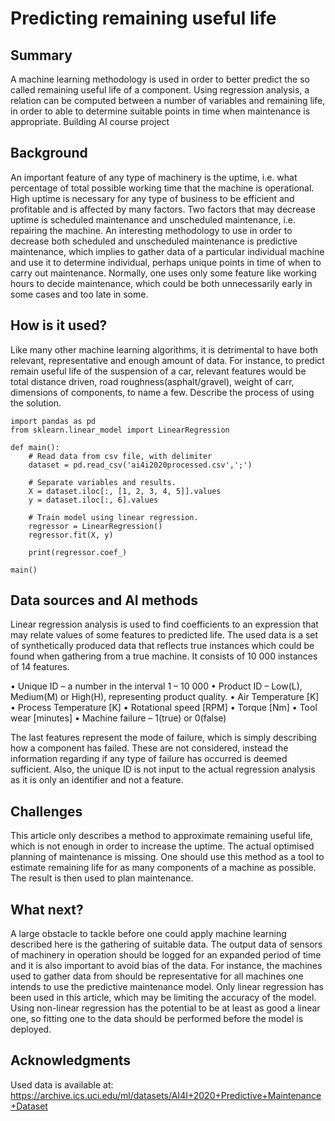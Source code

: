 # Predicting remaining useful life

## Summary 
A machine learning methodology is used in order to better predict the so called remaining useful life of a component. Using regression analysis, a relation can be computed between a number of variables and remaining life, in order to able to determine suitable points in time when maintenance is appropriate.
Building AI course project

## Background
An important feature of any type of machinery is the uptime, i.e. what percentage of total possible working time that the machine is operational. High uptime is necessary for any type of business to be efficient and profitable and is affected by many factors. Two factors that may decrease uptime is scheduled maintenance and unscheduled maintenance, i.e. repairing the machine. An interesting methodology to use in order to decrease both scheduled and unscheduled maintenance is predictive maintenance, which implies to gather data of a particular individual machine and use it to determine individual, perhaps unique points in time of when to carry out maintenance. Normally, one uses only some feature like working hours to decide maintenance, which could be both unnecessarily early in some cases and too late in some. 

## How is it used?
Like many other machine learning algorithms, it is detrimental to have both relevant, representative and enough amount of data. For instance, to predict remain useful life of the suspension of a car, relevant features would be total distance driven, road roughness(asphalt/gravel), weight of carr, dimensions of components, to name a few. 
Describe the process of using the solution.

```
import pandas as pd
from sklearn.linear_model import LinearRegression

def main():
    # Read data from csv file, with delimiter
    dataset = pd.read_csv('ai4i2020processed.csv',';')

    # Separate variables and results.
    X = dataset.iloc[:, [1, 2, 3, 4, 5]].values
    y = dataset.iloc[:, 6].values

    # Train model using linear regression.
    regressor = LinearRegression()
    regressor.fit(X, y)

    print(regressor.coef_)

main()

```


## Data sources and AI methods
Linear regression analysis is used to find coefficients to an expression that may relate values of some features to predicted life. 
The used data is a set of synthetically produced data that reflects true instances which could be found when gathering from a true machine. It consists of 10 000 instances of 14 features. 

•	Unique ID – a number in the interval 1 – 10 000
•	Product ID – Low(L), Medium(M) or High(H), representing product quality.
•	Air Temperature [K]
•	Process Temperature [K]
•	Rotational speed [RPM]
•	Torque [Nm]
•	Tool wear [minutes]
•	Machine failure – 1(true) or 0(false)

The last features represent the mode of failure, which is simply describing how a component has failed. These are not considered, instead the information regarding if any type of failure has occurred is deemed sufficient. Also, the unique ID is not input to the actual regression analysis as it is only an identifier and not a feature. 		


## Challenges
This article only describes a method to approximate remaining useful life, which is not enough in order to increase the uptime. The actual optimised planning of maintenance is missing. One should use this method as a tool to estimate remaining life for as many components of a machine as possible. The result is then used to plan maintenance.

## What next?
A large obstacle to tackle before one could apply machine learning described here is the gathering of suitable data. The output data of sensors of machinery in operation should be logged for an expanded period of time and it is also important to avoid bias of the data. For instance, the machines used to gather data from should be representative for all machines one intends to use the predictive maintenance model.
Only linear regression has been used in this article, which may be limiting the accuracy of the model. Using non-linear regression has the potential to be at least as good a linear one, so fitting one to the data should be performed before the model is deployed. 

## Acknowledgments
Used data is available at:
https://archive.ics.uci.edu/ml/datasets/AI4I+2020+Predictive+Maintenance+Dataset
